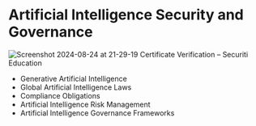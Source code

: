 # Artificial Intelligence Security and Governance

![Screenshot 2024-08-24 at 21-29-19 Certificate Verification – Securiti Education](https://github.com/user-attachments/assets/1020aca3-fcfd-4863-a233-f142bda4c496)

* Generative Artificial Intelligence
* Global Artificial Intelligence Laws
* Compliance Obligations
* Artificial Intelligence Risk Management
* Artificial Intelligence Governance Frameworks
